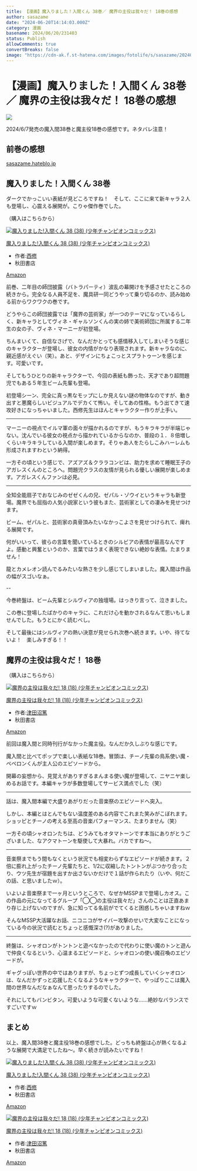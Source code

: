 ```yaml
---
title: 【漫画】魔入りました！入間くん 38巻／ 魔界の主役は我々だ！ 18巻の感想
author: sasazame
date: "2024-06-20T14:14:03.000Z"
category: 漫画
basename: 2024/06/20/231403
status: Publish
allowComments: true
convertBreaks: false
image: "https://cdn-ak.f.st-hatena.com/images/fotolife/s/sasazame/20240620/20240620221006.png"
---
```

# 【漫画】魔入りました！入間くん 38巻／ 魔界の主役は我々だ！ 18巻の感想

![](https://cdn-ak.f.st-hatena.com/images/fotolife/s/sasazame/20240620/20240620221006.png)

2024/6/7発売の魔入間38巻と魔主役18巻の感想です。ネタバレ注意！

<!-- Extended Body -->

## 前巻の感想

[sasazame.hateblo.jp](https://sasazame.hateblo.jp/entry/2024/04/15/120000)

## 魔入りました！入間くん 38巻

ダークでかっこいい表紙が見どころですね！　そして、ここに来て新キャラ２人も登場し、心震える展開が。こりゃ傑作巻でした。

（購入はこちらから）

[![魔入りました!入間くん 38 (38) (少年チャンピオンコミックス)](https://m.media-amazon.com/images/I/519MFMaDbML._SL500_.jpg "魔入りました!入間くん 38 (38) (少年チャンピオンコミックス)")](https://www.amazon.co.jp/dp/4253283381?tag=mochig08-22&linkCode=ogi&th=1&psc=1)

[魔入りました!入間くん 38 (38) (少年チャンピオンコミックス)](https://www.amazon.co.jp/dp/4253283381?tag=mochig08-22&linkCode=ogi&th=1&psc=1)

-   作者:[西修](https://d.hatena.ne.jp/keyword/%C0%BE%BD%A4)
-   秋田書店

[Amazon](https://www.amazon.co.jp/dp/4253283381?tag=mochig08-22&linkCode=ogi&th=1&psc=1)

前巻、二年目の師団披露（バトラパーティ）波乱の幕開けを予感させたところの続きから。完全なる人員不足を、魔具研一同どうやって乗り切るのか、読み始める前からワクワクの巻です。

どうやらこの師団披露では「魔界の芸術家」が一つのテーマになっているらしく、新キャラとしてヴィネ・ギャルソンくんの実の姉で美術師団に所属する二年生の女の子、ヴィネ・マーニーが初登場。

ちんまいくて、自信なさげで、なんだかとっても感情移入してしまいそうな感じのキャラクターが登場し、彼女の内情がかなり表現されます。新キャラなのに、親近感がえぐい（笑）。あと、デザインにちょこっとスプラトゥーンを感じます。可愛いです。

そしてもうひとりの新キャラクターで、今回の表紙も飾った、天才であり超問題児でもある５年生ビーム先輩も登場。

初登場シーン、完全に真っ黒なモップにしか見えない謎の物体なのですが、動き出すと悪魔らしいビジュアルでデカくて怖い。そしてあの性格。もう出てきて速攻好きになっちゃいました。西修先生はほんとキャラクター作りが上手い。

* * *

マーニーの視点でイルマ軍の面々が描かれるのですが、もうキラキラが半端じゃない。沈んでいる彼女の視点から描かれているからなのか、普段の１．８倍増しくらいキラキラしている入間が楽しめます。そりゃあ人をたらしこみハーレムも形成されますわという納得。

一方その頃という感じで、アズアズ＆クララコンビは、助力を求めて睡眠王子のアガレスくんのところへ。問題児クラスの友情が見られる優しい展開が楽しめます。アガレスくんファンは必見。

* * *

全知全能扇子でおなじみのゼゼくんの兄、ゼパル・ゾウイというキャラも新登場。魔界でも屈指の人気小説家という彼もまた、芸術家としての凄みを見せつけます。

ビーム、ゼパルと、芸術家の真骨頂みたいなかっこよさを見せつけられて、痺れる展開です。

何がいいって、彼らの言葉を聞いているときのシルビアの表情が最高なんですよ。感動と興奮というのか、言葉ではうまく表現できない絶妙な表情。たまりません！

龍とカメレオン読んでるみたいな熱さを少し感じてしまいました。魔入間は作品の幅がスゴいなぁ。

\--

今巻終盤は、ビーム先輩とシルヴィアの独壇場。はっきり言って、泣きました。

この巻に登場したばかりのキャラに、これだけ心を動かされるなんて思いもしませんでした。もうとにかく読むべし。

そして最後にはシルヴィアの熱い決意が見せられ次巻へ続きます。いや、待てないよ！　楽しみすぎる！！

## 魔界の主役は我々だ！ 18巻

（購入はこちらから）

[![魔界の主役は我々だ! 18 (18) (少年チャンピオンコミックス)](https://m.media-amazon.com/images/I/51ULb6d0q2L._SL500_.jpg "魔界の主役は我々だ! 18 (18) (少年チャンピオンコミックス)")](https://www.amazon.co.jp/dp/4253283888?tag=mochig08-22&linkCode=ogi&th=1&psc=1)

[魔界の主役は我々だ! 18 (18) (少年チャンピオンコミックス)](https://www.amazon.co.jp/dp/4253283888?tag=mochig08-22&linkCode=ogi&th=1&psc=1)

-   作者:[津田沼篤](https://d.hatena.ne.jp/keyword/%C4%C5%C5%C4%BE%C2%C6%C6)
-   秋田書店

[Amazon](https://www.amazon.co.jp/dp/4253283888?tag=mochig08-22&linkCode=ogi&th=1&psc=1)

前回は魔入間と同時刊行がなかった魔主役。なんだか久しぶりな感じです。

魔入間と比べてポップで楽しい表紙な18巻。冒頭は、チーノ先輩の鳥系使い魔・ペペロンくんが主人公のエピソードから。

開幕の妄想から、見覚えがありすぎるまんまる使い魔が登場して、ニヤニヤ楽しめるお話です。本編キャラが多数登場してサービス満点でした（笑）

* * *

話は、魔入間本編で大盛りあがりだった音楽祭のエピソードへ突入。

しかし、本編とはとんでもない温度差のある内容でこれまた笑みがこぼれます。ショッピとチーノの考える至高の音楽パフォーマンス、たまりません（笑）

一方その頃シャオロンたちは、どうみてもオタマトーンです本当にありがとうございました、なアクマトーンを駆使して大暴れ。バカですね～。

* * *

音楽祭までもう間もなくという状況でも相変わらずなエピソードが続きます。２倍に膨れ上がったチーノ先輩たちと、1/2に収縮したトントンがぶつかり合ったり、ウツ先生が宿題を出すか出さないかだけで１話が作られたり（いや、何だこの話、と思いましたｗ）。

いよいよ音楽祭まで一ヶ月というところで、なぜかMSSPまで登場しカオス。この作品の元になってるグループ「◯◯の主役は我々だ」さんのことは正直あまり存じ上げないのですが、急に知ってる名前がでてくると困惑しちゃいますねｗ

そんなMSSP大活躍なお話、ニコニコがサイバー攻撃のせいで大変なことになっている今の状況で読むとちょっと感慨深さ(?)がありました。

* * *

終盤は、シャオロンがトントンと遊べなかったので代わりに使い魔のトンと遊んで仲良くなるという、心温まるエピソードと、シャオロンの使い魔召喚のエピソードが。

ギャグっぽい世界の中ではありますが、ちょっとずつ成長していくシャオロンは、なんだかずっと応援したくなるようなキャラクターで、やっぱりここは魔入間の世界なんだなぁなんて思ったりするのでした。

それにしてもバンビタン。可愛いような可愛くないような……絶妙なバランスですごいですｗ

## まとめ

以上、魔入間38巻と魔主役18巻の感想でした。どっちも終盤は心が熱くなるような展開で大満足でしたね～。早く続きが読みたいですね！

[![魔入りました!入間くん 38 (38) (少年チャンピオンコミックス)](https://m.media-amazon.com/images/I/519MFMaDbML._SL500_.jpg "魔入りました!入間くん 38 (38) (少年チャンピオンコミックス)")](https://www.amazon.co.jp/dp/4253283381?tag=mochig08-22&linkCode=ogi&th=1&psc=1)

[魔入りました!入間くん 38 (38) (少年チャンピオンコミックス)](https://www.amazon.co.jp/dp/4253283381?tag=mochig08-22&linkCode=ogi&th=1&psc=1)

-   作者:[西修](https://d.hatena.ne.jp/keyword/%C0%BE%BD%A4)
-   秋田書店

[Amazon](https://www.amazon.co.jp/dp/4253283381?tag=mochig08-22&linkCode=ogi&th=1&psc=1)

[![魔界の主役は我々だ! 18 (18) (少年チャンピオンコミックス)](https://m.media-amazon.com/images/I/51ULb6d0q2L._SL500_.jpg "魔界の主役は我々だ! 18 (18) (少年チャンピオンコミックス)")](https://www.amazon.co.jp/dp/4253283888?tag=mochig08-22&linkCode=ogi&th=1&psc=1)

[魔界の主役は我々だ! 18 (18) (少年チャンピオンコミックス)](https://www.amazon.co.jp/dp/4253283888?tag=mochig08-22&linkCode=ogi&th=1&psc=1)

-   作者:[津田沼篤](https://d.hatena.ne.jp/keyword/%C4%C5%C5%C4%BE%C2%C6%C6)
-   秋田書店

[Amazon](https://www.amazon.co.jp/dp/4253283888?tag=mochig08-22&linkCode=ogi&th=1&psc=1)